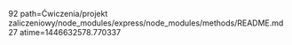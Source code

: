 92 path=Ćwiczenia/projekt zaliczeniowy/node_modules/express/node_modules/methods/README.md
27 atime=1446632578.770337
